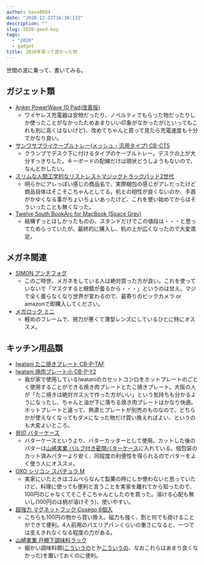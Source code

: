 ```yaml
---
author: nasa9084
date: "2020-12-23T16:38:13Z"
description: ""
slug: 2020-good-buy
tags:
  - "2020"
  - gadget
title: 2020年買って良かった物
---
```



世間の波に乗って、書いてみる。

## ガジェット類
* [Anker PowerWave 10 Pad(改善版)](https://amzn.to/3he1TpV)
    * ワイヤレス充電器は安物だったり、ノベルティでもらった物だったりしか使ったことがなかったためあまりいい印象がなかったが(といってもこれも別に高くはないけど)、改めてちゃんと買って見たら充電速度も十分でかなり良い。
* [サンワサプライケーブルトレー(メッシュ・汎用タイプ) CB-CT5](https://amzn.to/2WIaOGI)
    * クランプでデスク下に付けるタイプのケーブルトレー。デスクの上が大分すっきりした。キーボードの配線だけは現状どうしようもないので、なんとかしたい。
* [スリムな人間工学的なリストレストマジックトラックパッド2世代](https://amzn.to/3mHYLUE)
    * 明らかにアレっぽい感じの商品名で、実際梱包の感じがアレだったけど商品自体はそこそこちゃんとしてる。机との相性が良くないのか、手首がかゆくなる事がちょいちょいあったけど、これを使い始めてからはそういったことも無くなった。
* [Twelve South BookArc for MacBook (Space Grey)](https://amzn.to/3mKfFll)
    * 結構ずっとほしかったものの、スタンドだけでこの値段は・・・と思ってためらっていたが、最終的に購入し、机の上が広くなったので大変満足。

## メガネ関連
* [SIMON アンチフォグ](https://amzn.to/2WInXQ5)
    * このご時世、メガネをしている人は絶対買った方が良い。これを使っていないで「マスクすると眼鏡が曇るから・・・」というのは甘え。マジで全く曇らなくなり世界が変わるので、最寄りのビックカメラ or amazonで即購入してください。
* [メガロック ミニ](https://amzn.to/3hdLrWJ)
    * 軽めのフレームで、視力が悪くて薄型レンズにしているひとに特にオススメ。

## キッチン用品類
* [Iwatani たこ焼きプレート CB-P-TAF](https://amzn.to/3nMD8nd)
* [Iwatani 焼肉プレート小 CB-P-Y2](https://amzn.to/3hdkPVW)
    * 我が家で使用しているIwataniのカセットコンロをホットプレートのごとく使用することができる焼き肉プレートとたこ焼きプレート。大阪の人が「たこ焼きは絶対ガス火で作った方がいい」という気持ちも分かるようになったし、ちゃんと油が下に落ちる焼き肉プレートはかなり快適。ホットプレートと違って、熱源とプレートが別売のものなので、どちらかが使えなくなってもダメになった物だけ買い換えればよい、というのも大変よいところ。
* [貝印 バターケース](https://amzn.to/2KM3NSG)
    * バターケースというより、バターカッターとして使用。カットした後のバターは[山崎実業 バルブ付き密閉バターケース](https://amzn.to/37Hi5Nw)に入れている。個包装のカット済みバターより安く、同程度の利便性を得られるのでバターをよく使う人にオススメ。
* [OXO シリコン スパチュラ M](https://amzn.to/3nJGbNe)
    * 実家にいたときはゴムべらなんて製菓の時にしか使わないと思っていたけど、料理に使っても便利と言うことを実家を離れてから知ったので、100円のじゃなくてそこそこちゃんとしたのを買った。溶ける心配も無いし(100円のは柄が溶けそう)、使いやすい。
* [超強力 マグネットフック Cosego 6個入](https://amzn.to/34EPxCc)
    * こちらも100円の物から買い換え。磁力も強く、割と何でも掛けることができて便利。4人前用のパエリアパンくらいの重さになると、一つでは支えきれなくなる程度の力がある。
* [山崎実業 戸棚下調味料ラック](https://amzn.to/3hpTcJz)
    * 細かい調味料類([こういうの](https://amzn.to/3mNHqtg)とか[こういうの](https://amzn.to/3ppMk1z)、なおこれらはあまり良くなかった)を置いておくのに便利。




